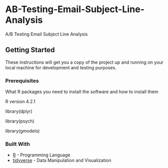 # AB-Testing-Email-Subject-Line-Analysis
 A/B Testing Email Subject Line Analysis


## Getting Started
These instructions will get you a copy of the project up and running on your local machine for development and testing purposes.


### Prerequisites
What R packages you need to install the software and how to install them

R version 4.2.1

library(dplyr)

library(psych)

library(gmodels)


### Built With
* [R](https://www.r-project.org/) - Programming Language
* [tidyverse](https://www.tidyverse.org/) - Data Manipulation and Visualization

